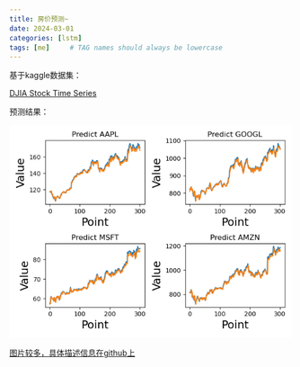 ```yaml
---
title: 房价预测~
date: 2024-03-01
categories: [lstm]
tags: [me]     # TAG names should always be lowercase
---
```



基于kaggle数据集：

[DJIA Stock Time Series](https://www.kaggle.com/datasets/szrlee/stock-time-series-20050101-to-20171231/data)

预测结果：

![alt text](stock_predict.jpg)

[图片较多，具体描述信息在github上](https://github.com/Violettttee/Pytorch-lstm-stock-predict)